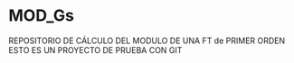 # MOD_Gs
REPOSITORIO DE CÁLCULO DEL MODULO DE UNA FT de PRIMER ORDEN
ESTO ES UN PROYECTO DE PRUEBA CON GIT
